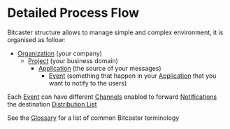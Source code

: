# Detailed Process Flow




Bitcaster structure allows to manage simple and complex environment, it is organised as follow:

- [Organization](organization) (your company)
    - [Project](project) (your business domain)
        - [Application](application) (the source of your messages)
            - [Event](event) (something that happen in your [Application](application) that you want to notify to the users)


Each [Event](event) can have different [Channels](channel) enabled to forward [Notifications](notification) 
the destination [Distribution List](distribution-list) 


See the [Glossary](./glossary/index.md) for a list of common Bitcaster terminology
